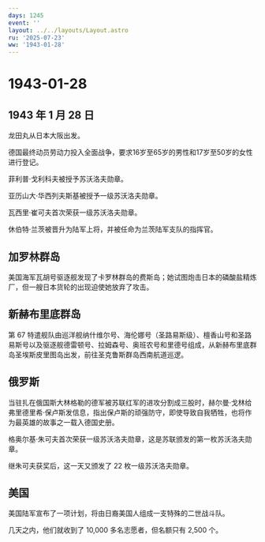 ```yaml
---
days: 1245
event: ''
layout: ../../layouts/Layout.astro
ru: '2025-07-23'
ww: '1943-01-28'
---
```


# 1943-01-28

## 1943 年 1 月 28 日

龙田丸从日本大阪出发。

德国最终动员劳动力投入全面战争，要求16岁至65岁的男性和17岁至50岁的女性进行登记。

菲利普·戈利科夫被授予苏沃洛夫勋章。

亚历山大·华西列夫斯基被授予一级苏沃洛夫勋章。

瓦西里·崔可夫首次荣获一级苏沃洛夫勋章。

休伯特·兰茨被晋升为陆军上将，并被任命为兰茨陆军支队的指挥官。

## 加罗林群岛

美国海军瓦胡号驱逐舰发现了卡罗林群岛的费斯岛；她试图炮击日本的磷酸盐精炼厂，但一艘日本货轮的出现迫使她放弃了攻击。

## 新赫布里底群岛

第 67
特遣舰队由巡洋舰纳什维尔号、海伦娜号（圣路易斯级）、檀香山号和圣路易斯号以及驱逐舰德雷顿号、拉姆森号、奥班农号和里德号组成，从新赫布里底群岛圣埃斯皮里图岛出发，前往圣克鲁斯群岛西南航道巡逻。

## 俄罗斯

当驻扎在俄国斯大林格勒的德军被苏联红军的进攻分割成三股时，赫尔曼·戈林给弗里德里希·保卢斯发信息，指出保卢斯的顽强防守，即使导致自我牺牲，也将作为最英雄的故事之一载入德国史册。

格奥尔基·朱可夫首次荣获一级苏沃洛夫勋章，这是苏联颁发的第一枚苏沃洛夫勋章。

继朱可夫获奖后，这一天又颁发了 22 枚一级苏沃洛夫勋章。

## 美国

美国陆军宣布了一项计划，将由日裔美国人组成一支特殊的二世战斗队。

几天之内，他们就收到了 10,000 多名志愿者，但名额只有 2,500 个。